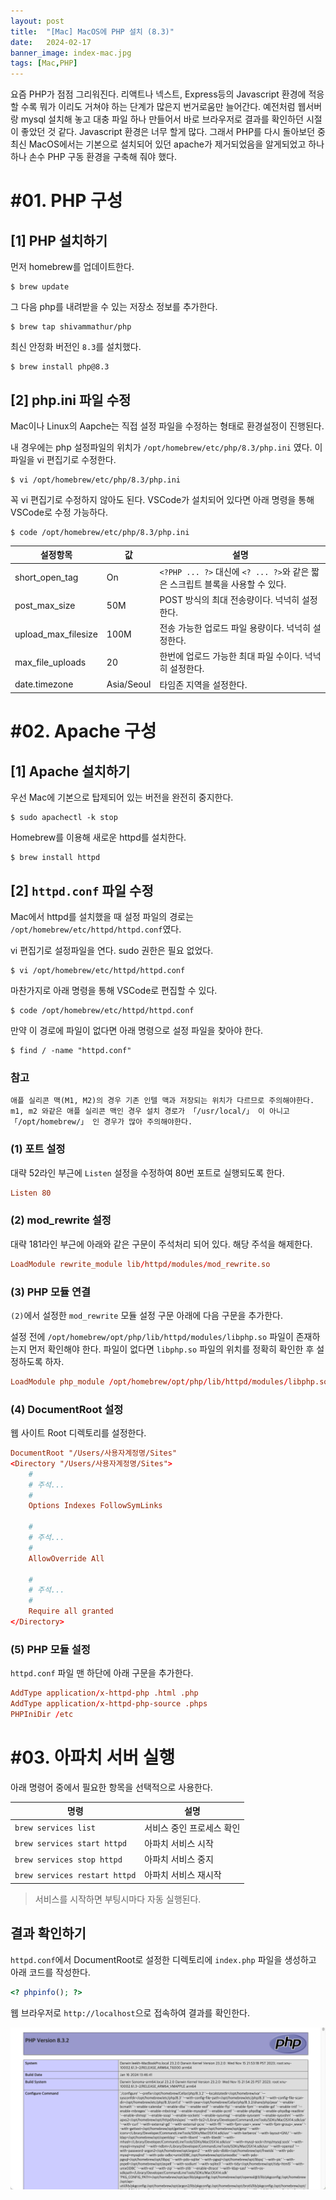 ```yaml
---
layout: post
title:  "[Mac] MacOS에 PHP 설치 (8.3)"
date:   2024-02-17
banner_image: index-mac.jpg
tags: [Mac,PHP]
---
```


요즘 PHP가 점점 그리워진다. 리액트나 넥스트, Express등의 Javascript 환경에 적응할 수록 뭐가 이리도 거쳐야 하는 단계가 많은지 번거로움만 늘어간다. 예전처럼 웹서버랑 mysql 설치해 놓고 대충 파일 하나 만들어서 바로 브라우저로 결과를 확인하던 시절이 좋았던 것 같다. Javascript 환경은 너무 할게 많다. 그래서 PHP를 다시 돌아보던 중 최신 MacOS에서는 기본으로 설치되어 있던 apache가 제거되었음을 알게되었고 하나하나 손수 PHP 구동 환경을 구축해 줘야 했다.

<!--more-->

# #01. PHP 구성

## [1] PHP 설치하기

먼저 homebrew를 업데이트한다.

```shell
$ brew update
```

그 다음 php를 내려받을 수 있는 저장소 정보를 추가한다.

```shell
$ brew tap shivammathur/php
```

최신 안정화 버전인 `8.3`를 설치했다.

```shell
$ brew install php@8.3
```

## [2] php.ini 파일 수정

Mac이나 Linux의 Aapche는 직접 설정 파일을 수정하는 형태로 환경설정이 진행된다.

내 경우에는 php 설정파일의 위치가 `/opt/homebrew/etc/php/8.3/php.ini` 였다. 이 파일을 vi 편집기로 수정한다.

```shell
$ vi /opt/homebrew/etc/php/8.3/php.ini
```

꼭 vi 편집기로 수정하지 않아도 된다. VSCode가 설치되어 있다면 아래 명령을 통해 VSCode로 수정 가능하다.

```shell
$ code /opt/homebrew/etc/php/8.3/php.ini
```

| 설정항목 | 값 | 설명 |
|---|---|---|
| short_open_tag | On | `<?PHP ... ?>` 대신에 `<? ... ?>`와 같은 짧은 스크립트 블록을 사용할 수 있다. |
| post_max_size | 50M | POST 방식의 최대 전송량이다. 넉넉히 설정한다. |
| upload_max_filesize | 100M | 전송 가능한 업로드 파일 용량이다. 넉넉히 설정한다. |
| max_file_uploads | 20 | 한번에 업로드 가능한 최대 파일 수이다. 넉넉히 설정한다. |
| date.timezone | Asia/Seoul | 타임존 지역을 설정한다. |


# #02. Apache 구성

## [1] Apache 설치하기

우선 Mac에 기본으로 탑제되어 있는 버전을 완전히 중지한다.

```shell
$ sudo apachectl -k stop
```

Homebrew를 이용해 새로운 httpd를 설치한다.

```shell
$ brew install httpd
```

## [2] `httpd.conf` 파일 수정

Mac에서 httpd를 설치했을 때 설정 파일의 경로는 `/opt/homebrew/etc/httpd/httpd.conf`였다.

vi 편집기로 설정파일을 연다. sudo 권한은 필요 없었다.

```shell
$ vi /opt/homebrew/etc/httpd/httpd.conf
```

마찬가지로 아래 명령을 통해 VSCode로 편집할 수 있다.

```shell
$ code /opt/homebrew/etc/httpd/httpd.conf
```

만약 이 경로에 파일이 없다면 아래 명령으로 설정 파일을 찾아야 한다.

```shell
$ find / -name "httpd.conf"
```

### 참고

```plain
애플 실리콘 맥(M1, M2)의 경우 기존 인텔 맥과 저장되는 위치가 다르므로 주의해야한다.
m1, m2 와같은 애플 실리콘 맥인 경우 설치 경로가 「/usr/local/」 이 아니고 「/opt/homebrew/」 인 경우가 많아 주의해야한다.
```

### (1) 포트 설정

대략 52라인 부근에 `Listen` 설정을 수정하여 80번 포트로 실행되도록 한다.

```conf
Listen 80
```

### (2) mod_rewrite 설정

대략 181라인 부근에 아래와 같은 구문이 주석처리 되어 있다. 해당 주석을 해제한다.

```conf
LoadModule rewrite_module lib/httpd/modules/mod_rewrite.so
```

### (3) PHP 모듈 연결

`(2)`에서 설정한 `mod_rewrite` 모듈 설정 구문 아래에 다음 구문을 추가한다.

설정 전에 `/opt/homebrew/opt/php/lib/httpd/modules/libphp.so` 파일이 존재하는지 먼저 확인해야 한다. 파일이 없다면 `libphp.so` 파일의 위치를 정확히 확인한 후 설정하도록 하자.

```conf
LoadModule php_module /opt/homebrew/opt/php/lib/httpd/modules/libphp.so
```

### (4) DocumentRoot 설정

웹 사이트 Root 디렉토리를 설정한다.

```conf
DocumentRoot "/Users/사용자계정명/Sites"
<Directory "/Users/사용자계정명/Sites">
    #
    # 주석...
    #
    Options Indexes FollowSymLinks

    #
    # 주석...
    #
    AllowOverride All

    #
    # 주석...
    #
    Require all granted
</Directory>
```

### (5) PHP 모듈 설정

`httpd.conf` 파일 맨 하단에 아래 구문을 추가한다.

```conf
AddType application/x-httpd-php .html .php
AddType application/x-httpd-php-source .phps
PHPIniDir /etc
```

# #03. 아파치 서버 실행

아래 명령어 중에서 필요한 항목을 선택적으로 사용한다.

| 명령 | 설명 |
|---|---|
| `brew services list` | 서비스 중인 프로세스 확인 |
| `brew services start httpd` | 아파치 서비스 시작 |
| `brew services stop httpd` | 아파치 서비스 중지 |
| `brew services restart httpd` | 아파치 서비스 재시작 |

> 서비스를 시작하면 부팅시마다 자동 실행된다.

## 결과 확인하기

`httpd.conf`에서 DocumentRoot로 설정한 디렉토리에 `index.php` 파일을 생성하고 아래 코드를 작성한다.

```php
<? phpinfo(); ?>
```

웹 브라우저로 `http://localhost`으로 접속하여 결과를 확인한다.

![phpinfo](/images/posts/2024/0217/phpinfo.png)